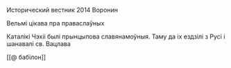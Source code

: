 
Исторический вестник 2014
Воронин

Вельмі цікава пра праваслаўных

Каталікі Чэхіі былі прынцыпова славянамоўныя. Таму да іх ездзілі з Русі і шанавалі св. Вацлава

[[@ бабілон]]
